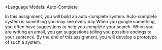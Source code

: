 *Language Models: Auto-Complete


In this assignment, you will build an auto-complete system. Auto-complete system is something you may see every day
When you google something, you often have suggestions to help you complete your search.
When you are writing an email, you get suggestions telling you possible endings to your sentence.
By the end of this assignment, you will develop a prototype of such a system.
